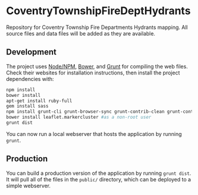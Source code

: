 # CoventryTownshipFireDeptHydrants

Repository for Coventry Township Fire Departments Hydrants mapping. All source files and data files will be added as they are available.


## Development

The project uses [Node/NPM](https://nodejs.org/), [Bower](http://bower.io/), and
[Grunt](http://gruntjs.com/) for compiling the web files. Check their websites
for installation instructions, then install the project dependencies with:

```bash
npm install
bower install
apt-get install ruby-full
gem install sass
npm install grunt-cli grunt-browser-sync grunt-contrib-clean grunt-contrib-copy grunt-contrib-sass grunt-contrib-watch normalize.css
bower install leaflet.markercluster #as a non-root user
grunt dist
```

You can now run a local webserver that hosts the application by running `grunt`.


## Production

You can build a production version of the application by running `grunt dist`.
It will pull all of the files in the `public/` directory, which can be deployed to a simple webserver.
